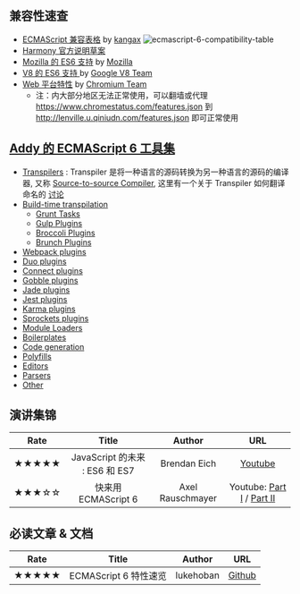 ## 兼容性速查
* [ECMAScript 兼容表格](http://kangax.github.io/compat-table/es6/) by [kangax](kangax)
![ecmascript-6-compatibility-table](https://cloud.githubusercontent.com/assets/1564923/6500314/211bbcf4-c345-11e4-89b2-a7d6f5167a41.png)
* [Harmony 官方说明草案](http://wiki.ecmascript.org/doku.php?id=harmony:specification_drafts)
* [Mozilla 的 ES6 支持](https://developer.mozilla.org/zh-CN/docs/Web/JavaScript/ECMAScript_6_support_in_Mozilla) by [Mozilla](https://developer.mozilla.org/zh-CN/)
* [V8 的 ES6 支持 ](https://code.google.com/p/v8/issues/list?q=label:Harmony) by [Google V8 Team](https://code.google.com/p/v8/)
* [Web 平台特性](https://www.chromestatus.com/features#es6) by [Chromium Team](http://www.chromium.org/developers/web-platform-status)
  * 注：内大部分地区无法正常使用，可以翻墙或代理 https://www.chromestatus.com/features.json 到 http://lenville.u.qiniudn.com/features.json 即可正常使用

## [Addy 的 ECMAScript 6 工具集](https://github.com/addyosmani/es6-tools)
* [Transpilers](https://github.com/addyosmani/es6-tools#transpilers) : Transpiler 是将一种语言的源码转换为另一种语言的源码的编译器, 又称 [Source-to-source Compiler](http://en.wikipedia.org/wiki/Source-to-source_compiler), 这里有一个关于 Transpiler 如何翻译命名的 [讨论](https://github.com/lenville/es6-resources/issues/1)
* [Build-time transpilation](https://github.com/addyosmani/es6-tools#build-time-transpilation)
  * [Grunt Tasks](https://github.com/addyosmani/es6-tools#grunt-tasks)
  * [Gulp Plugins](https://github.com/addyosmani/es6-tools#gulp-plugins)
  * [Broccoli Plugins](https://github.com/addyosmani/es6-tools#broccoli-plugins)
  * [Brunch Plugins](https://github.com/addyosmani/es6-tools#brunch-plugins)
* [Webpack plugins](https://github.com/addyosmani/es6-tools#webpack-plugins)
* [Duo plugins](https://github.com/addyosmani/es6-tools#duo-plugins)
* [Connect plugins](https://github.com/addyosmani/es6-tools#connect-plugins)
* [Gobble plugins](https://github.com/addyosmani/es6-tools#gobble-plugins)
* [Jade plugins](https://github.com/addyosmani/es6-tools#jade-plugins)
* [Jest plugins](https://github.com/addyosmani/es6-tools#jest-plugins)
* [Karma plugins](https://github.com/addyosmani/es6-tools#karma-plugins)
* [Sprockets plugins](https://github.com/addyosmani/es6-tools#sprockets-plugins)
* [Module Loaders](https://github.com/addyosmani/es6-tools#module-loaders)
* [Boilerplates](https://github.com/addyosmani/es6-tools#boilerplates)
* [Code generation](https://github.com/addyosmani/es6-tools#code-generation)
* [Polyfills](https://github.com/addyosmani/es6-tools#polyfills)
* [Editors](https://github.com/addyosmani/es6-tools#editors)
* [Parsers](https://github.com/addyosmani/es6-tools#parsers)
* [Other](https://github.com/addyosmani/es6-tools#other)

## 演讲集锦

|   Rate   |                 Title                |       Author     | URL |
| :------: | :----------------------------------: | :--------------: | :-: |
| ★★★★★ |   JavaScript 的未来 : ES6 和 ES7   |    Brendan Eich  | [Youtube](https://www.youtube.com/watch?v=6AytbSdWBKg&t=788) |
| ★★★☆☆ |        快来用  ECMAScript 6        | Axel Rauschmayer | Youtube: [Part I](https://www.youtube.com/watch?v=Fg3bEZIcnUw) / [Part II](https://www.youtube.com/watch?v=Vhhq1WpzsnM) |

## 必读文章 & 文档

|   Rate   | Title | Author | URL |
| :------: | :-: | :-: | :-: |
| ★★★★★ |       ECMAScript 6 特性速览       | lukehoban |  [Github](https://github.com/lukehoban/es6features) |
